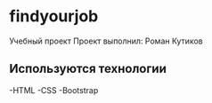 # findyourjob
Учебный проект
Проект выполнил: Роман Кутиков

## Используются технологии

-HTML
-CSS
-Bootstrap